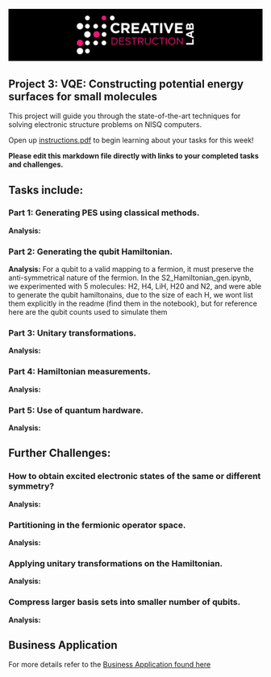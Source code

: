 ![CDL 2020 Cohort Project](../figures/CDL_logo.jpg)
## Project 3: VQE: Constructing potential energy surfaces for small molecules

This project will guide you through the state-of-the-art techniques for solving electronic structure problems on NISQ computers.

Open up [instructions.pdf](https://github.com/CDL-Quantum/CohortProject_2021/tree/main/Week3_VQE/Instructions.pdf) to begin learning about your tasks for this week!

**Please edit this markdown file directly with links to your completed tasks and challenges.**

## Tasks include:
### Part 1: Generating PES using classical methods.
**Analysis:**

### Part 2: Generating the qubit Hamiltonian.
**Analysis:** For a qubit to a valid mapping to a fermion, it must preserve the anti-symmetrical nature of the fermion. In the S2_Hamiltonian_gen.ipynb, we experimented with 5 molecules: H2, H4, LiH, H20 and N2, and were able to generate the qubit hamiltonains, due to the size of each H, we wont list them explicitly in the readme (find them in the notebook), but for reference here are the qubit counts used to simulate them

### Part 3: Unitary transformations.
**Analysis:**

### Part 4: Hamiltonian measurements.
**Analysis:**

### Part 5: Use of quantum hardware.
**Analysis:**

## Further Challenges:
### How to obtain excited electronic states of the same or different symmetry?
**Analysis:**
### Partitioning in the fermionic operator space.
**Analysis:**
### Applying unitary transformations on the Hamiltonian.
**Analysis:**
### Compress larger basis sets into smaller number of qubits.
**Analysis:**

## Business Application

For more details refer to the [Business Application found here](./Business_Application.md)
